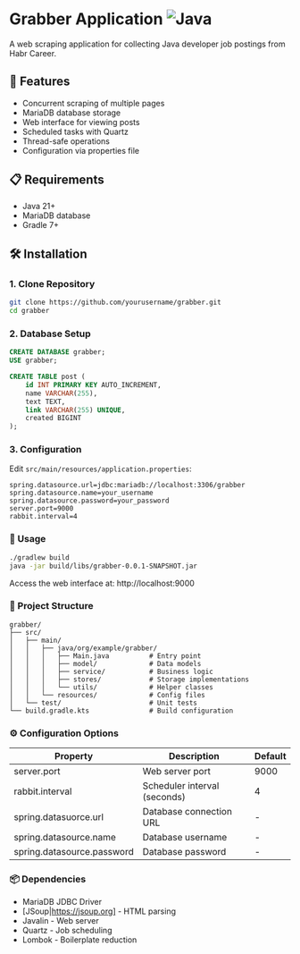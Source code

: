 # Grabber Application ![Java](https://img.shields.io/badge/Java-21-blue)

A web scraping application for collecting Java developer job postings from Habr Career.

## 🚀 Features
- Concurrent scraping of multiple pages
- MariaDB database storage
- Web interface for viewing posts
- Scheduled tasks with Quartz
- Thread-safe operations
- Configuration via properties file

## 📋 Requirements
- Java 21+
- MariaDB database
- Gradle 7+

## 🛠️ Installation

### 1. Clone Repository
```bash
git clone https://github.com/yourusername/grabber.git
cd grabber
```

### 2. Database Setup
```sql
CREATE DATABASE grabber;
USE grabber;

CREATE TABLE post (
    id INT PRIMARY KEY AUTO_INCREMENT,
    name VARCHAR(255),
    text TEXT,
    link VARCHAR(255) UNIQUE,
    created BIGINT
);
```

### 3. Configuration
Edit `src/main/resources/application.properties`:
```properties
spring.datasource.url=jdbc:mariadb://localhost:3306/grabber
spring.datasource.name=your_username
spring.datasource.password=your_password
server.port=9000
rabbit.interval=4
```

### 🏃 Usage
```bash
./gradlew build
java -jar build/libs/grabber-0.0.1-SNAPSHOT.jar
```
Access the web interface at:
http://localhost:9000

### 📂 Project Structure
```
grabber/
├── src/
│   ├── main/
│   │   ├── java/org/example/grabber/
│   │   │   ├── Main.java          # Entry point
│   │   │   ├── model/             # Data models
│   │   │   ├── service/           # Business logic
│   │   │   ├── stores/            # Storage implementations
│   │   │   └── utils/             # Helper classes
│   │   └── resources/             # Config files
│   └── test/                      # Unit tests
└── build.gradle.kts               # Build configuration
```

### ⚙️ Configuration Options
| Property                   | Description                  | Default |
|----------------------------|------------------------------|---------|
| server.port                | Web server port              | 9000    |
| rabbit.interval            | Scheduler interval (seconds) | 4       |
| spring.datasuorce.url      | Database connection URL      | -       |
| spring.datasource.name     | Database username            | -       |
| spring.datasource.password | Database password            | -       |

### 📦 Dependencies
- MariaDB JDBC Driver
- [JSoup|https://jsoup.org] - HTML parsing
- Javalin - Web server
- Quartz - Job scheduling
- Lombok - Boilerplate reduction
